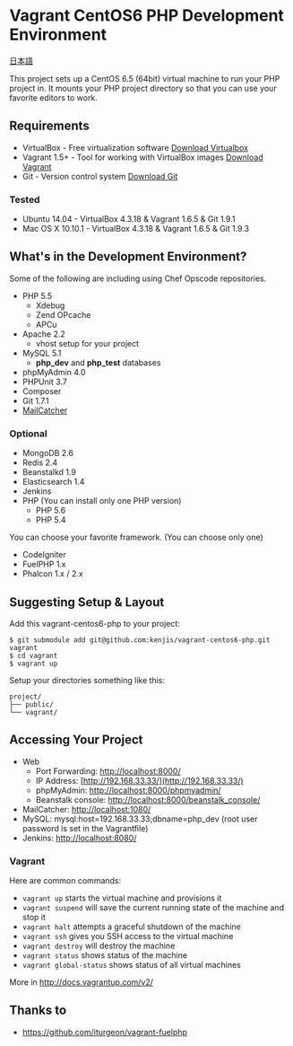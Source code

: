 # Vagrant CentOS6 PHP Development Environment

[日本語](README.ja.md)

This project sets up a CentOS 6.5 (64bit) virtual machine to run your PHP project in.  It mounts your PHP project directory so that you can use your favorite editors to work.

## Requirements

* VirtualBox - Free virtualization software [Download Virtualbox](https://www.virtualbox.org/wiki/Downloads)
* Vagrant 1.5+ - Tool for working with VirtualBox images [Download Vagrant](http://downloads.vagrantup.com/)
* Git - Version control system [Download Git](http://git-scm.com/downloads)

### Tested

* Ubuntu 14.04     - VirtualBox 4.3.18 & Vagrant 1.6.5 & Git 1.9.1
* Mac OS X 10.10.1 - VirtualBox 4.3.18 & Vagrant 1.6.5 & Git 1.9.3

## What's in the Development Environment?

Some of the following are including using Chef Opscode repositories.

* PHP 5.5
  * Xdebug
  * Zend OPcache
  * APCu
* Apache 2.2
  * vhost setup for your project
* MySQL 5.1
  * **php_dev** and **php_test** databases
* phpMyAdmin 4.0
* PHPUnit 3.7
* Composer
* Git 1.7.1
* [MailCatcher](http://mailcatcher.me/)

### Optional

* MongoDB 2.6
* Redis 2.4
* Beanstalkd 1.9
* Elasticsearch 1.4
* Jenkins
* PHP (You can install only one PHP version)
  * PHP 5.6
  * PHP 5.4

You can choose your favorite framework. (You can choose only one)

* CodeIgniter
* FuelPHP 1.x
* Phalcon 1.x / 2.x

## Suggesting Setup & Layout

Add this vagrant-centos6-php to your project:

	$ git submodule add git@github.com:kenjis/vagrant-centos6-php.git vagrant
	$ cd vagrant
	$ vagrant up

Setup your directories something like this:

	project/
	├── public/
	└── vagrant/

## Accessing Your Project

* Web
  * Port Forwarding: [http://localhost:8000/](http://localhost:8000/)
  * IP Address: [http://192.168.33.33/](http://192.168.33.33/)
  * phpMyAdmin: [http://localhost:8000/phpmyadmin/](http://localhost:8000/phpmyadmin/)
  * Beanstalk console: [http://localhost:8000/beanstalk_console/](http://localhost:8000/beanstalk_console/)
* MailCatcher: [http://localhost:1080/](http://localhost:1080/)
* MySQL: mysql:host=192.168.33.33;dbname=php_dev (root user password is set in the Vagrantfile)
* Jenkins: [http://localhost:8080/](http://localhost:8080/)

### Vagrant

Here are common commands:

* `vagrant up` starts the virtual machine and provisions it
* `vagrant suspend` will save the current running state of the machine and stop it
* `vagrant halt` attempts a graceful shutdown of the machine
* `vagrant ssh` gives you SSH access to the virtual machine
* `vagrant destroy` will destroy the machine
* `vagrant status` shows status of the machine
* `vagrant global-status` shows status of all virtual machines

More in http://docs.vagrantup.com/v2/

## Thanks to

* https://github.com/iturgeon/vagrant-fuelphp
